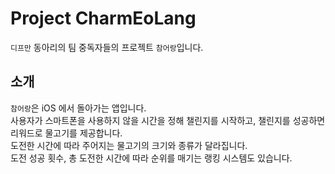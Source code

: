 # Project CharmEoLang
`디프만` 동아리의 팀 중독자들의 프로젝트 `참어랑`입니다. 

## 소개
`참어랑`은 iOS 에서 돌아가는 앱입니다.  
사용자가 스마트폰을 사용하지 않을 시간을 정해 챌린지를 시작하고, 챌린지를 성공하면 리워드로 물고기를 제공합니다.  
도전한 시간에 따라 주어지는 물고기의 크기와 종류가 달라집니다.  
도전 성공 횟수, 총 도전한 시간에 따라 순위를 매기는 랭킹 시스템도 있습니다.  
